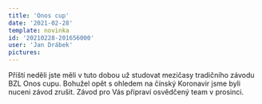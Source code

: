 ```yaml
---
title: 'Onos cup'
date: '2021-02-28'
template: novinka
id: '20210228-201656000'
user: 'Jan Drábek'
pictures:
---
```

Příští neděli jste měli v tuto dobou už studovat mezičasy tradičního závodu BZL Onos cupu. Bohužel opět s ohledem na čínský Koronavir jsme byli nuceni závod zrušit. Závod pro Vás připraví osvědčený team v prosinci.
